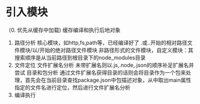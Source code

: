 # 引入模块
（0. 优先从缓存中加载)
缓存编译和执行后地对象
1. 路径分析
核心模块，如http,fs,path等，已经编译好了
.或..开始的相对路径文件模块/以/开始的绝对路径文件模块
非路径形式的文件模块，自定义模块：其搜索顺序是从当前路径到根目录下的node_modules目录
2. 文件定位
文件扩展名分析
未带扩展名则以.js,.node,.json的顺序补足扩展名并尝试
目录和包分析
通过文件扩展名获得目录的话则会将目录作为一个包来处理，首先会在当前目录查找package.json中包描述对象，从中取出main属性指定的文件名进行定位，然后进行文件扩展名分析
3. 编译执行
